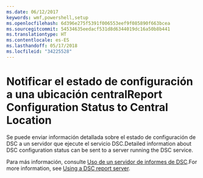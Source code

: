 ```yaml
---
ms.date: 06/12/2017
keywords: wmf,powershell,setup
ms.openlocfilehash: 6d396e275f5391f006553eef9f085890f663bcea
ms.sourcegitcommit: 54534635eedacf531d8d6344019dc16a50b8b441
ms.translationtype: HT
ms.contentlocale: es-ES
ms.lasthandoff: 05/17/2018
ms.locfileid: "34225528"
---
```

# <a name="report-configuration-status-to-central-location"></a><span data-ttu-id="350b0-102">Notificar el estado de configuración a una ubicación central</span><span class="sxs-lookup"><span data-stu-id="350b0-102">Report Configuration Status to Central Location</span></span>

<span data-ttu-id="350b0-103">Se puede enviar información detallada sobre el estado de configuración de DSC a un servidor que ejecute el servicio DSC.</span><span class="sxs-lookup"><span data-stu-id="350b0-103">Detailed information about DSC configuration status can be sent to a server running the DSC service.</span></span>

<span data-ttu-id="350b0-104">Para más información, consulte [Uso de un servidor de informes de DSC](https://msdn.microsoft.com/powershell/dsc/reportserver).</span><span class="sxs-lookup"><span data-stu-id="350b0-104">For more information, see [Using a DSC report server](https://msdn.microsoft.com/powershell/dsc/reportserver).</span></span>
